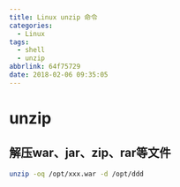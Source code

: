 ```yaml
---
title: Linux unzip 命令
categories:
  - Linux
tags:
  - shell
  - unzip
abbrlink: 64f75729
date: 2018-02-06 09:35:05
---
```


# unzip
## 解压war、jar、zip、rar等文件
```bash
unzip -oq /opt/xxx.war -d /opt/ddd
```
